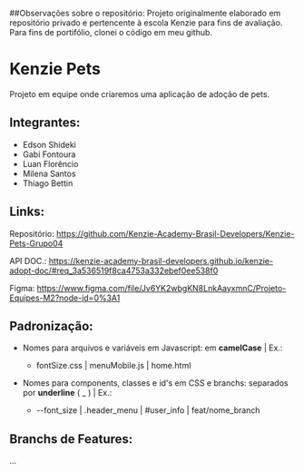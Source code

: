 ##Observações sobre o repositório:
Projeto originalmente elaborado em repositório privado e pertencente à escola Kenzie para fins de avaliação. Para fins de portifólio, clonei o código em meu github. 

# Kenzie Pets

Projeto em equipe onde criaremos uma aplicação de adoção de pets.

## Integrantes:

 - Edson Shideki
 - Gabi Fontoura
 - Luan Florêncio
 - Milena Santos
 - Thiago Bettin

## Links:

Repositório: https://github.com/Kenzie-Academy-Brasil-Developers/Kenzie-Pets-Grupo04

API DOC.: https://kenzie-academy-brasil-developers.github.io/kenzie-adopt-doc/#req_3a536519f8ca4753a332ebef0ee538f0

Figma: https://www.figma.com/file/Jv6YK2wbgKN8LnkAayxmnC/Projeto-Equipes-M2?node-id=0%3A1

## Padronização:

- Nomes para arquivos e variáveis em Javascript: em **camelCase** | Ex.: 
    - fontSize.css | menuMobile.js | home.html

- Nomes para components, classes e id's em CSS e branchs: separados por **underline** ( _ ) | Ex.: 
    - --font_size | .header_menu | #user_info | feat/nome_branch

## Branchs de Features:

...
